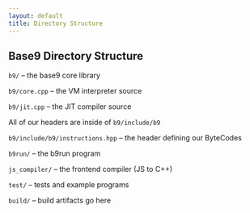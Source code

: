 ```yaml
---
layout: default
title: Directory Structure
---
```


## Base9 Directory Structure 

`b9/` – the base9 core library

`b9/core.cpp` – the VM interpreter source

`b9/jit.cpp` – the JIT compiler source

All of our headers are inside of `b9/include/b9`

`b9/include/b9/instructions.hpp` – the header defining our ByteCodes

`b9run/` – the b9run program

`js_compiler/` – the frontend compiler (JS to C++)

`test/` – tests and example programs

`build/` – build artifacts go here



